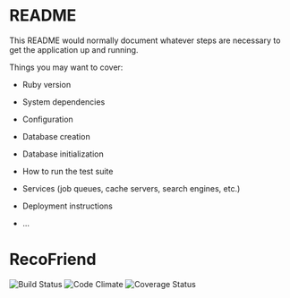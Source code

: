 # README

This README would normally document whatever steps are necessary to get the
application up and running.

Things you may want to cover:

* Ruby version

* System dependencies

* Configuration

* Database creation

* Database initialization

* How to run the test suite

* Services (job queues, cache servers, search engines, etc.)

* Deployment instructions

* ...
# RecoFriend

![Build Status](https://codeship.com/projects/bf241d00-1177-0135-f939-466af79fdcc4/status?branch=master)
![Code Climate](https://codeclimate.com/github/ojamal02/RecoFriend.png)
![Coverage Status](https://coveralls.io/repos/ojamal02/RecoFriend/badge.png)

